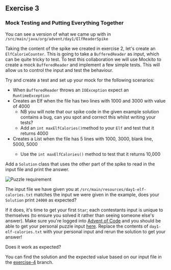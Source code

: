 ## Exercise 3
### Mock Testing and Putting Everything Together

You can see a version of what we came up with in `/src/main/java/org/advent/day1/ElfReaderSpike`

Taking the content of the spike we created in exercise 2, let's create an `ElfCalorieCounter`.
This is going to take a `BufferedReader` as input, which can be quite tricky to test.
To test this collaboration we will use Mockito to create a mock `BufferedReader` and implement a few simple tests.
This will allow us to control the input and test the behaviour.

Try and create a test and set up your mock for the following scenarios:
* When `BufferedReader` throws an `IOException` expect an `RuntimeException`
* Creates an Elf when the file has two lines with 1000 and 3000 with value of 4000
   * NB you will note that our spike code in the given example solution contains a bug, can you spot and correct this whilst writing your tests? 
   * Add an `int maxElfCalories()`method to your `Elf` and test that it returns 4000
* Creates a List<Elf> when the file has 5 lines with 1000, 3000, blank line, 5000, 5000
   * Use the `int maxElfCalories()` method to test that it returns 10,000


Add a `Solution` class that uses the other part of the spike to read in the input file and print the answer. 

![Puzzle requirement](/assets/requirements3.png)

The input file we have given you at `/src/main/resources/day1-elf-calories.txt` matches the input we were given in the example, does your `Solution` print `24000` as expected?

If it does, it's time to get your first `Star`; each contestants input is unique to themselves (to ensure you solved it rather than seeing someone else's answer). Make sure you're logged into [Advent of Code](https://adventofcode.com/) and you should be able to get your personal puzzle input [here](https://adventofcode.com/2022/day/1/input). Replace the contents of `day1-elf-calories.txt` with your personal input and rerun the solution to get your answer!

Does it work as expected?

You can find the solution and the expected value based on our input file in the [exercise-4](https://github.com/jpgough/advent-of-tdd/tree/exercise-4) branch.
